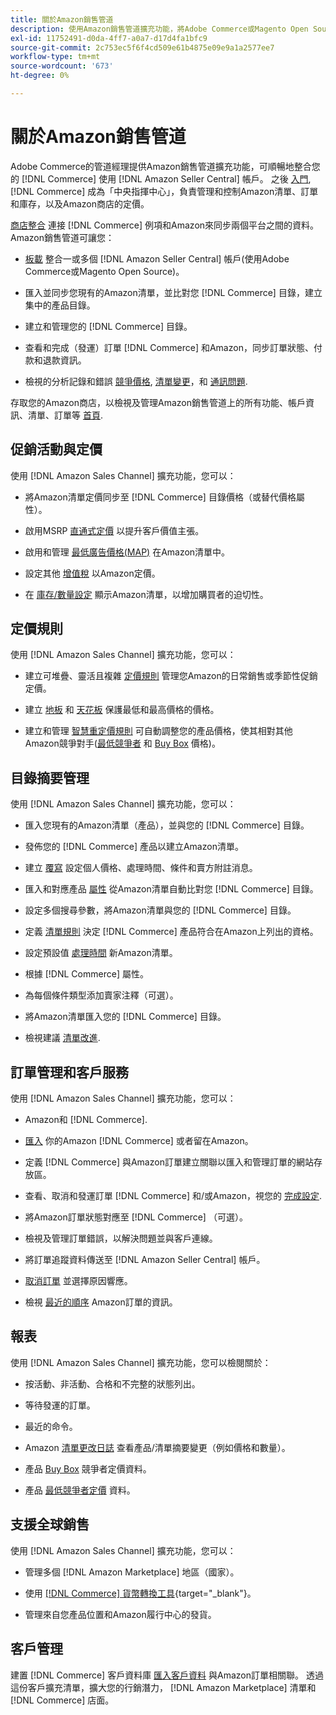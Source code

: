 ```yaml
---
title: 關於Amazon銷售管道
description: 使用Amazon銷售管道擴充功能，將Adobe Commerce或Magento Open Source與您的Amazon銷售中心帳戶順暢整合。
exl-id: 11752491-d0da-4ff7-a0a7-d17d4fa1bfc9
source-git-commit: 2c753ec5f6f4cd509e61b4875e09e9a1a2577ee7
workflow-type: tm+mt
source-wordcount: '673'
ht-degree: 0%

---
```


# 關於Amazon銷售管道

Adobe Commerce的管道經理提供Amazon銷售管道擴充功能，可順暢地整合您的 [!DNL Commerce] 使用 [!DNL Amazon Seller Central] 帳戶。 之後 [入門](./amazon-onboarding-home.md), [!DNL Commerce] 成為「中央指揮中心」，負責管理和控制Amazon清單、訂單和庫存，以及Amazon商店的定價。

[商店整合](./store-integration.md) 連接 [!DNL Commerce] 例項和Amazon來同步兩個平台之間的資料。 Amazon銷售管道可讓您：

- [板載](./amazon-onboarding-home.md) 整合一或多個 [!DNL Amazon Seller Central] 帳戶(使用Adobe Commerce或Magento Open Source)。

- 匯入並同步您現有的Amazon清單，並比對您 [!DNL Commerce] 目錄，建立集中的產品目錄。

- 建立和管理您的 [!DNL Commerce] 目錄。

- 查看和完成（發運）訂單 [!DNL Commerce] 和Amazon，同步訂單狀態、付款和退款資訊。

- 檢視的分析記錄和錯誤 [競爭價格](./competitive-price-analysis.md), [清單變更](./listing-changes-log.md)，和 [通訊問題](./communication-errors-log.md).

存取您的Amazon商店，以檢視及管理Amazon銷售管道上的所有功能、帳戶資訊、清單、訂單等 [首頁](./amazon-sales-channel-home.md).

## 促銷活動與定價

使用 [!DNL Amazon Sales Channel] 擴充功能，您可以：

- 將Amazon清單定價同步至 [!DNL Commerce] 目錄價格（或替代價格屬性）。

- 啟用MSRP [直通式定價](./listing-price.md#configure-listing-price-settings) 以提升客戶價值主張。

- 啟用和管理 [最低廣告價格(MAP)](./listing-price.md#configure-listing-price-settings) 在Amazon清單中。

- 設定其他 [增值稅](./listing-price.md#configure-listing-price-settings) 以Amazon定價。

- 在 [庫存/數量設定](./stock-quantity.md#configure-stock--quantity-settings) 顯示Amazon清單，以增加購買者的迫切性。

## 定價規則

使用 [!DNL Amazon Sales Channel] 擴充功能，您可以：

- 建立可堆疊、靈活且複雜 [定價規則](./pricing-products.md) 管理您Amazon的日常銷售或季節性促銷定價。

- 建立 [地板](./floor-price.md) 和 [天花板](./optional-ceiling-price.md) 保護最低和最高價格的價格。

- 建立和管理 [智慧重定價規則](./intelligent-repricing-rules.md) 可自動調整您的產品價格，使其相對其他Amazon競爭對手([最低競爭者](./lowest-competitor-pricing.md) 和 [Buy Box](./buy-box-competitor-pricing.md) 價格)。

## 目錄摘要管理

使用 [!DNL Amazon Sales Channel] 擴充功能，您可以：

- 匯入您現有的Amazon清單（產品），並與您的 [!DNL Commerce] 目錄。

- 發佈您的 [!DNL Commerce] 產品以建立Amazon清單。

- 建立 [覆寫](./creating-editing-overrides.md) 設定個人價格、處理時間、條件和賣方附註消息。

- 匯入和對應產品 [屬性](./attributes-view.md) 從Amazon清單自動比對您 [!DNL Commerce] 目錄。

- 設定多個搜尋參數，將Amazon清單與您的 [!DNL Commerce] 目錄。

- 定義 [清單規則](./listing-rules.md) 決定 [!DNL Commerce] 產品符合在Amazon上列出的資格。

- 設定預設值 [處理時間](./product-listing-actions.md) 新Amazon清單。

- 根據 [!DNL Commerce] 屬性。

- 為每個條件類型添加賣家注釋（可選）。

- 將Amazon清單匯入您的 [!DNL Commerce] 目錄。

- 檢視建議 [清單改進](./listing-improvements.md).

## 訂單管理和客戶服務

使用 [!DNL Amazon Sales Channel] 擴充功能，您可以：

- Amazon和 [!DNL Commerce].

- [匯入](./order-settings.md#configure-order-settings) 你的Amazon [!DNL Commerce] 或者留在Amazon。

- 定義 [!DNL Commerce] 與Amazon訂單建立關聯以匯入和管理訂單的網站存放區。

- 查看、取消和發運訂單 [!DNL Commerce] 和/或Amazon，視您的 [完成設定](./fulfilled-by.md).

- 將Amazon訂單狀態對應至 [!DNL Commerce] （可選）。

- 檢視及管理訂單錯誤，以解決問題並與客戶連線。

- 將訂單追蹤資料傳送至 [!DNL Amazon Seller Central] 帳戶。

- [取消訂單](./cancel-unshipped-order.md) 並選擇原因響應。

- 檢視 [最近的順序](./amazon-store-dashboard.md) Amazon訂單的資訊。

## 報表

使用 [!DNL Amazon Sales Channel] 擴充功能，您可以檢閱關於：

- 按活動、非活動、合格和不完整的狀態列出。

- 等待發運的訂單。

- 最近的命令。

- Amazon [清單更改日誌](./listing-changes-log.md) 查看產品/清單摘要變更（例如價格和數量）。

- 產品 [Buy Box](./buy-box-competitor-pricing.md) 競爭者定價資料。

- 產品 [最低競爭者定價](./lowest-competitor-pricing.md) 資料。

## 支援全球銷售

使用 [!DNL Amazon Sales Channel] 擴充功能，您可以：

- 管理多個 [!DNL Amazon Marketplace] 地區（國家）。

- 使用 [[!DNL Commerce] 貨幣轉換工具](https://docs.magento.com/user-guide/stores/currency-configuration.html){target=&quot;_blank&quot;}。

- 管理來自您產品位置和Amazon履行中心的發貨。

## 客戶管理

建置 [!DNL Commerce] 客戶資料庫 [匯入客戶資料](./order-settings.md#configure-order-settings) 與Amazon訂單相關聯。 透過這份客戶擴充清單，擴大您的行銷潛力， [!DNL Amazon Marketplace] 清單和 [!DNL Commerce] 店面。

